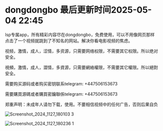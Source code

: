 # dongdongbo 最后更新时间2025-05-04 22:45

lsp专属app，所有精彩内容尽在dongdongbo，免费使用，可以不用像网页那样点击了一个视频就跳到了不知名的网站。解决你看电影视频的焦虑。

视频，激情，成人，涩情，多资源，只需要网络权限，不需要其它权限。所以绝对安全。

視頻，激情，成人，澀情，多資源，只需要網絡權限，不需要其它權限。所以絕對安全。

需要购买源码或者购买密钥联系telegram: +447506153673

需要購買源碼或者購買密鑰聯係telegram: +447506153673

郑重声明：未成年人请勿下载，使用。不要相信视频中的任何广告，否则后果自负

![Screenshot_2024_1127_180103 3](https://github.com/user-attachments/assets/8733f4cb-9097-466f-b807-b88a03beaa20)

![Screenshot_2024_1127_180236 1](https://github.com/user-attachments/assets/d72930cf-de28-4edc-b7fb-b8705dda87be)

